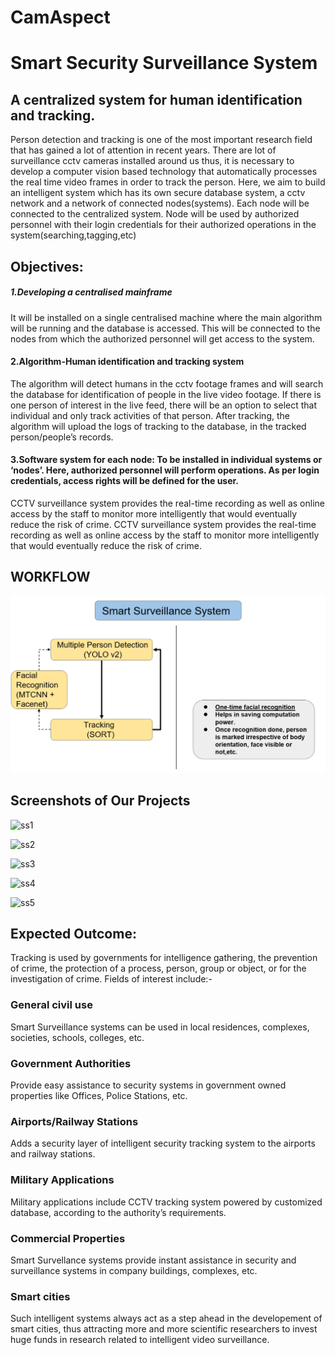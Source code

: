 ﻿# CamAspect
 # Smart Security Surveillance System
  ## A centralized system for human identification and tracking.
Person detection and tracking is one of the most important research field that has gained a lot of attention in recent years. There are lot of  surveillance cctv cameras installed around us thus, it is necessary to develop a computer vision based technology that automatically processes the real time video frames in order to track the person.
Here, we aim to build an intelligent system which has its own secure database system, a cctv network and a network of connected nodes(systems). Each node will be connected to the centralized system. Node will be used by authorized personnel with their login credentials for their authorized operations in the system(searching,tagging,etc)

  ## Objectives:
  ##### 1.Developing a centralised mainframe
  It will be installed on a single centralised machine where the main algorithm will be running and the database is
  accessed. This will be connected to the nodes from which the authorized personnel will get access to the system.
  #### 2.Algorithm-Human identification and tracking system
The algorithm will detect humans in the cctv footage frames and will search the database for identification of people in the live video footage. If there is one person of interest in the live feed, there will be an option to select that individual and only track activities of that person. After tracking, the algorithm will upload the logs of tracking to the database, in the tracked person/people’s records.
  #### 3.Software system for each node: To be installed in individual systems or ‘nodes’. Here, authorized personnel will perform operations. As per login credentials, access rights will be defined for the user.
CCTV surveillance system provides the real-time recording as well as online access by the staff to  monitor  more intelligently that would eventually reduce the risk of crime.
 CCTV surveillance system provides the real-time recording as well as online access by the staff to  monitor  more intelligently that would eventually reduce the risk of crime.
  ## WORKFLOW 
  ![WORK FLOW](https://github.com/HackBMU/HackBMU2019_BitLords/blob/master/images/Screenshot%20(29).png)
 ## Screenshots of Our Projects
 ![ss1](https://github.com/sakshigupta1102/HackBMU2019_BitLords/blob/master/Screenshot%20(30).png)
 
 
 ![ss2](https://github.com/sakshigupta1102/HackBMU2019_BitLords/blob/master/Screenshot%20(34).png)
 
 
 ![ss3](https://github.com/sakshigupta1102/HackBMU2019_BitLords/blob/master/Screenshot%20(37).png)
 
 
 ![ss4](https://github.com/sakshigupta1102/HackBMU2019_BitLords/blob/master/Screenshot%20(39).png)
 

![ss5](https://github.com/sakshigupta1102/HackBMU2019_BitLords/blob/master/Screenshot%20(42).png)



## Expected Outcome:
Tracking is used by governments for intelligence gathering, the prevention of crime, the protection of a  process,  person,  group  or  object,  or  for  the investigation of  crime. Fields of interest include:-
### General  civil use
Smart Surveillance systems can be used in local residences, complexes, societies, schools, colleges, etc.
 ### Government Authorities
Provide easy assistance to security systems in government owned properties like Offices, Police Stations, etc.
### Airports/Railway Stations
Adds a security layer of intelligent security tracking system to the airports and railway stations.
### Military Applications
Military applications include CCTV tracking system powered by customized database, according to the authority’s requirements.
### Commercial Properties
Smart Survellance systems provide instant assistance in security and surveillance systems in company buildings, complexes, etc.
### Smart cities
Such intelligent systems always act as a step ahead in the developement of smart cities, thus attracting more and more scientific researchers to invest huge funds in research related to intelligent video surveillance.
